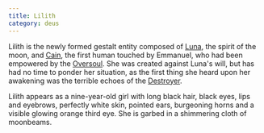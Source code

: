 ```yaml
---
title: Lilith
category: deus
---
```

Lilith is the newly formed gestalt entity composed of [Luna](npc-luna), the spirit of the moon, and [Cain](npc-cain), the first human touched by Emmanuel, who had been empowered by the [Oversoul](npc-oversoul). She was created against Luna's will, but has had no time to ponder her situation, as the first thing she heard upon her awakening was the terrible echoes of the [Destroyer](npc-destroyer).

Lilith appears as a nine-year-old girl with long black hair, black eyes, lips and eyebrows, perfectly white skin, pointed ears, burgeoning horns and a visible glowing orange third eye. She is garbed in a shimmering cloth of moonbeams.
